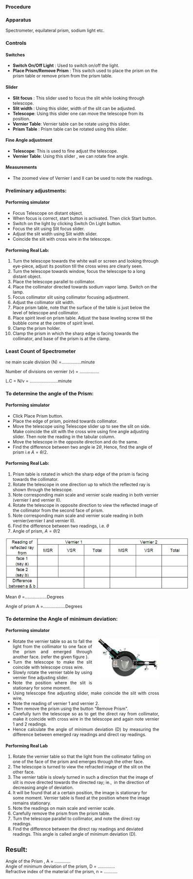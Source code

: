 ### Procedure

### Apparatus

Spectrometer, equilateral prism, sodium light etc.

### Controls
#### Switches
- **Switch On/Off Light** : Used to switch on/off the light.
- **Place Prism/Remove Prism** : This switch used to place the prism on the prism table or remove prism from the prism table.
#### Slider
- **Slit focus** : This slider used to focus the slit while looking through telescope.
- **Slit width** : Using this slider, width of the slit can be adjusted.
- **Telescope**: Using this slider one can move the telescope from its position.
- **Vernier Table**: Vernier table can be rotate using this slider.
- **Prism Table** : Prism table can be rotated using this slider. 
#### Fine Angle adjustment
- **Telescope**: This is used to fine adjust the telescope.
- **Vernier Table**: Using this slider , we can rotate fine angle.
#### Measurements
- The zoomed view of Vernier I and II can be used to note the readings.

 

### Preliminary adjustments:
#### Performing simulator
<ul>
    <li>Focus Telescope on distant object.</li>
    <li>When focus is correct, start button is activated. Then click Start button.</li>
    <li>Switch on the light by clicking Switch On Light button.</li>
    <li>Focus the slit using Slit focus slider.</li>
    <li>Adjust the slit width using Slit width slider.</li>
    <li>Coincide the slit with cross wire in the telescope.&nbsp;</li>
</ul>

#### Performing Real Lab:

1. Turn the telescope towards the white wall or screen and looking through eye-piece, adjust its position till the cross wires are clearly seen.
2. Turn the telescope towards window, focus the telescope to a long distant object.
3. Place the telescope parallel to collimator.
4. Place the collimator directed towards sodium vapor lamp. Switch on the lamp.
5. Focus collimator slit using collimator focusing adjustment.
6. Adjust the collimator slit width.
7. Place prism table, note that the surface of the table is just below the level of telescope and collimator.
8. Place spirit level on prism table. Adjust the base leveling screw till the bubble come at the centre of spirit level.
9. Clamp the prism holder.
10. Clamp the prism in which the sharp edge is facing towards the collimator, and base of the prism is at the clamp.

### Least Count of Spectrometer
ne main scale division (N)  =................minute

Number of divisions on vernier (v) = ................

L.C    = N/v = .......................minute

### To determine the angle of the Prism:
#### Performing simulator 
- Click Place Prism button.
- Place the edge of prism, pointed towards collimator.
- Move the telescope using Telescope slider up to see the slit on side. Make coincide the slit with the cross wire using fine angle adjusting slider. Then note the reading in the tabular column.
- Move the telescope in the opposite direction and do the same.
- Find the difference between two angle ie $2\theta$¸ Hence, find the angle of prism i.e $A=\theta/2$.

#### Performing Real Lab: 
1. Prism table is rotated in which the sharp edge of the prism is facing towards the collimator.
2. Rotate the telescope in one direction up to which the reflected ray is shown through the telescope.
3. Note corresponding main scale and vernier scale reading in both vernier (vernier I and vernier II).
4. Rotate the telescope in opposite direction to view the reflected image of the collimator from the second face of prism.
5. Note corresponding main scale and vernier scale reading in both vernier(vernier I and vernier II).
6. Find the difference between two readings, i.e. $\theta$
7. Angle of prism, $A= \theta/2$


<img src="./images/figure3.jpg" alt="Figure 1" style="max-width: 600px; height: auto;">

 Mean $\theta$ =..................Degrees

Angle of prism  A =..................Degrees 

### To determine the Angle of minimum deviation:
#### Performing simulator


<div style="float: right; margin-left: 20px;"> <img src="./images/figure4.jpg" alt="Figure 1" style="max-width: 200px; height: auto;"> <p style="text-align: center; font-size: smaller; font-style: italic;"></p> </div>


<ul>
    <li style="text-align: justify;">Rotate the vernier table so as to fall the light from the collimator to one face of the prism and emerged through another face. (refer the given figure ).&nbsp;</li>
    <li style="text-align: justify;">Turn the telescope to make the slit coincide with telescope cross wire.</li>
    <li style="text-align: justify;">Slowly rotate the vernier table by using vernier fine adjusting slider.</li>
    <li style="text-align: justify;">Note the position where the slit is stationary for some moment.</li>
    <li style="text-align: justify;">Using telescope fine adjusting slider, make coincide the slit with cross wire.</li>
    <li style="text-align: justify;">Note the reading of vernier 1 and vernier 2.</li>
    <li style="text-align: justify;">Then remove the prism using the button "Remove Prism".</li>
    <li style="text-align: justify;">Carefully turn the telescope so as to get the direct ray from collimator, make it coincide with cross wire in the telescope and again note vernier 1 and 2 readings.&nbsp;</li>
    <li style="text-align: justify;">Hence calculate the angle of minimum deviation (D) by measuring the difference between emerged ray readings and direct ray readings.</li>
</ul>

#### Performing Real Lab

<ol>
    <li>Rotate the vernier table so that the light from the collimator falling on one of the face of the prism and emerges through the other face.</li>
    <li>The telescope is turned to view the refracted image of the slit on the other face.</li>
    <li>The vernier table is slowly turned in such a direction that the image of slit is move directed towards  the directed ray; ie., &nbsp;in the direction of decreasing angle of deviation.</li>
    <li>It will be found that at a certain position, the image is stationary for some moment. Vernier table is fixed at the position where the image remains stationary.</li>
    <li>Note the readings on main scale and vernier scale.</li>
    <li>Carefully remove the prism from the prism table.</li>
    <li>Turn the telescope parallel to collimator, and note the direct ray readings.</li>
    <li>Find the difference between the direct ray readings and deviated readings. This angle is called angle of minimum deviation (D).</li>
</ol>

##  Result:

Angle of the Prism	, A = ............. <br>
Angle of minimum deviation of the prism, D = .............. <br>
Refractive index of the material of the prism, n = ........... <br>


 

